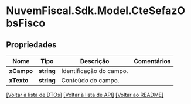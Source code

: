 # NuvemFiscal.Sdk.Model.CteSefazObsFisco

## Propriedades

Nome | Tipo | Descrição | Comentários
------------ | ------------- | ------------- | -------------
**xCampo** | **string** | Identificação do campo. | 
**xTexto** | **string** | Conteúdo do campo. | 

[[Voltar à lista de DTOs]](../README.md#documentation-for-models) [[Voltar à lista de API]](../README.md#documentation-for-api-endpoints) [[Voltar ao README]](../README.md)

